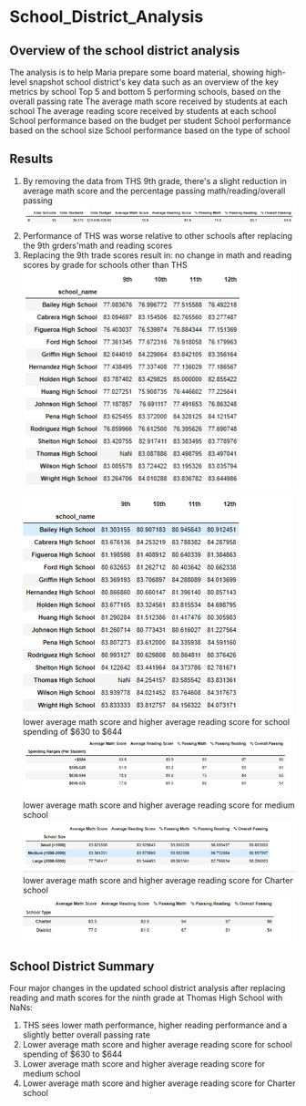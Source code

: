 # School_District_Analysis

## Overview of the school district analysis
The analysis is to help Maria prepare some board material, showing high-level snapshot school district's key data such as 
an overview of the key metrics by school 
Top 5 and bottom 5 performing schools, based on the overall passing rate
The average math score received by students at each school
The average reading score received by students at each school
School performance based on the budget per student
School performance based on the school size 
School performance based on the type of school

## Results 

1. By removing the data from THS 9th grade, there's a slight reduction in average math score and the percentage passing math/reading/overall passing
![](https://github.com/esaer/School_District_Analysis/blob/main/District%20Summary.PNG)
2. Performance of THS was worse relative to other schools after replacing the 9th grders'math and reading scores 
3. Replacing the 9th trade scores result in: 
  no change in math and reading scores by grade for schools other than THS
![](https://github.com/esaer/School_District_Analysis/blob/main/math%20Scores%20by%20grade.PNG)
![](https://github.com/esaer/School_District_Analysis/blob/main/reading%20scores%20by%20grade.PNG)
  lower average math score and higher average reading score for school spending of $630 to $644
  ![](https://github.com/esaer/School_District_Analysis/blob/main/scores%20by%20spending.PNG)
  lower average math score and higher average reading score for medium school
  ![](https://github.com/esaer/School_District_Analysis/blob/main/scores%20by%20size.PNG)
  lower average math score and higher average reading score for Charter school
  ![](https://github.com/esaer/School_District_Analysis/blob/main/Scores%20by%20Type.PNG)

## School District Summary 

Four major changes in the updated school district analysis after replacing reading and math scores for the ninth grade at Thomas High School with NaNs:
1. THS sees lower math performance, higher reading performance and a slightly better overall passing rate
2. Lower average math score and higher average reading score for school spending of $630 to $644
3. Lower average math score and higher average reading score for medium school 
4. Lower average math score and higher average reading score for Charter school


